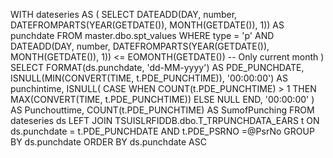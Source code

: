   WITH dateseries AS (
    SELECT 
        DATEADD(DAY, number, DATEFROMPARTS(YEAR(GETDATE()), MONTH(GETDATE()), 1)) AS punchdate 
    FROM master.dbo.spt_values 
    WHERE type = 'p'
        AND DATEADD(DAY, number, DATEFROMPARTS(YEAR(GETDATE()), MONTH(GETDATE()), 1)) 
            <= EOMONTH(GETDATE())  -- Only current month
)
SELECT
    FORMAT(ds.punchdate, 'dd-MM-yyyy') AS PDE_PUNCHDATE,
    ISNULL(MIN(CONVERT(TIME, t.PDE_PUNCHTIME)), '00:00:00') AS punchintime,
    ISNULL(
        CASE 
            WHEN COUNT(t.PDE_PUNCHTIME) > 1 
            THEN MAX(CONVERT(TIME, t.PDE_PUNCHTIME))
            ELSE NULL
        END, 
        '00:00:00'
    ) AS Punchouttime,
    COUNT(t.PDE_PUNCHTIME) AS SumofPunching
FROM dateseries ds 
LEFT JOIN TSUISLRFIDDB.dbo.T_TRPUNCHDATA_EARS t 
    ON ds.punchdate = t.PDE_PUNCHDATE 
    AND t.PDE_PSRNO =@PsrNo
GROUP BY ds.punchdate
ORDER BY ds.punchdate ASC
